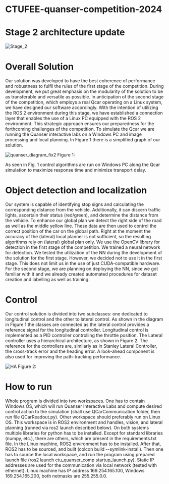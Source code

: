# CTUFEE-quanser-competition-2024

# Stage 2 architecture update

![Stage_2](https://github.com/svancjan/CTUFEE-quanser-competition-2024/assets/161430370/3b378621-41ec-479c-8576-3455f220515e)




# Overall Solution

Our solution was developed to have the best coherence of performance and robustness to fulfil the rules of the first stage of the competition. During development, we put great emphasis on the modularity of the solution to be as transferable and versatile as possible. In anticipation of the second stage of the competition, which employs a real Qcar operating on a Linux system, we have designed our software accordingly. With the intention of utilizing the ROS 2 environment during this stage, we have established a connection layer that enables the use of a Linux PC equipped with the ROS 2 environment. This strategic approach ensures our preparedness for the forthcoming challenges of the competition. To simulate the Qcar we are running the Quanser interactive labs on a Windows PC and image processing and local planning. In Figure 1 there is a simplified graph of our solution.

![quanser_diagram_fix2](https://github.com/svancjan/CTUFEE-quanser-competition-2024/assets/153294405/e4d36737-5a47-422e-bd23-2b1443b6c640)
Figure 1:

As seen in Fig. 1 control algorithms are run on Windows PC along the Qcar simulation to maximize response time and minimize transport delay.  

# Object detection and localization

Our system is capable of identifying stop signs and calculating the corresponding distance from the vehicle. Additionally, it can discern traffic lights, ascertain their status (red/green), and determine the distance from the vehicle. To enhance our global plan we detect the right side of the road as well as the middle yellow line. These data are then used to control the correct position of the car on the global path. Right at the moment the accuracy of the (lateral) local planner is not sufficient, so the resulting algorithms rely on (lateral) global plan only.  We use the OpenCV library for detection in the first stage of the competition. We trained a neural network for detection. We tested the utilization of the NN during the development of the solution for the first stage. However, we decided not to use it in the first stage. This does not limit us in the use of just CUDA-compatible hardware.  For the second stage, we are planning on deploying the NN, since we got familiar with it and we already created automated procedures for dataset creation and labelling as well as training.

# Control
Our control solution is divided into two subclasses: one dedicated to longitudinal control and the other to lateral control.  As shown in the diagram in Figure 1 the classes are connected as the lateral control provides a reference signal for the longitudinal controller. Longitudinal control is implemented as a PID controller controlling the throttle position. The Lateral controller uses a hierarchical architecture, as shown in Figure 2. The reference for the controllers are, similarly as in Stanley Lateral Controller, the cross-track error and the heading error. A look-ahead component is also used for improving the path-tracking performance.


![HA](https://github.com/svancjan/CTUFEE-quanser-competition-2024/assets/153733241/fa12ea1c-930c-4441-afa7-bae1fed477e1)
Figure 2:

# How to run
Whole program is divided into two workspaces. One has to contain Windows OS, which will run Quanser Interactive Labs and compute desired control action to the simulation (shall use QCarCommunication folder, then run file QCarReadout.py). Other workspace should preferably run on Linux OS. This workspace is in ROS2 environment and handles, vision, and lateral planning (runned via ros2 launch described below).
On both systems multiple libraries for python has to be installed. Except for standard libraries (numpy, etc.), there are others, which are present in the requirements.txt file. In the Linux machine, ROS2 environment has to be installed. After that, ROS2 has to be sourced, and built (colcon build --symlink-install). Then one has to source the local workspace, and run the program using prepared launch file (ros2 launch ctu_quanser_comp startup_launch.py).
Static IP addresses are used for the communication via local network (tested with ethernet). Linux machine has IP address 169.254.165.100, Windows 169.254.165.200, both netmasks are 255.255.0.0.
